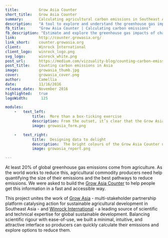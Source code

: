 ```yaml
---
title:         Grow Asia Counter
short_title:   Grow Asia Counter
summary:       Calculating agricultural carbon emissions in Southeast Asia
description:   "A tool to explore and understand the greenhouse gas impacts of different agricultural management practices in Southeast Asia"
fb_title:      "Grow Asia Counter | Calculating carbon emissions"
fb_description: "Estimate and explore the greenhouse gas impacts of changes in agricultural management practices" 
link:          http://counter.growasia.org/
link_short:    counter.growasia.org
client:        Winrock International
client_logo:   winrock_logo.png
svg_logo:      winrock_white.png
post_url:      https://medium.com/vizzuality-blog/counting-carbon-emissions-in-asia-36eef7befdcd#.3cp0bnelc
post_title:    Counting carbon emissions in Asia
image:         growasia_thumb.jpg
cover:         growasia_cover.png
author:        Camellia
date:          11/16/2016
release_date:  November 2016 
highlighted:   true          
logoWidth:      125

modules:
    -   text_left:
            title:  More than a box-ticking exercise
            description: From the outset, it’s clear that the Grow Asia Counter is not your typical bureaucratic form. There’s no need to log-in or create an account and meaningful results are delivered within minutes. Step-by-step, each person is guided through a series of questions. To make every step as intuitive and quick as possible, we opted to use a minimal form interface and natural language forms rather than row after row of text and checkboxes. And, because we’ve split the questions over multiple screens, each one is based on the previous response thereby eliminating irrelevant questions and making the experience both faster and more personal for the user. 
            image: growasia_form.png

    -   text_right:
            title:  Designing data to delight
            description:  The bright colours of the Grow Asia Counter not only reflect the Grow Asia brand, but act as a subtle progress bar to help people know how close they are to getting their results. Each set of questions is grouped by blocks of colour that gradually change from yellow to green. It’s little touches like this that make the experience more delightful for the user. The core colours are again used on the final results page, providing clear guidance towards the sections that allow people to explore the impact of alternative farming practices.
            image: growasia_report.png

---
```

At least 20% of global greenhouse gas emissions come from agriculture. As the world works to reduce this, agricultural commodity producers need help quantifying the size of their emissions and the best pathways to reduce emissions. We were asked to build the <a href="http://counter.growasia.org/">Grow Asia Counter</a> to help people get this information in a fast and accessible way. 

This project unites the work of <a href="http://growasia.org/">Grow Asia</a> - multi-stakeholder partnership platform catalysing action for sustainable agricultural development in Southeast Asia - and <a href="https://www.winrock.org/">Winrock International</a> - a leading source of scientific and technical expertise for global sustainable development. Balancing scientific rigour with ease-of-use, we built a minimal, intuitive, and attractive interface so producers can quickly calculate their emissions and explore options to reduce them. 

